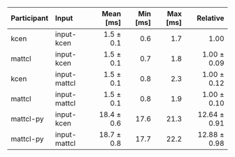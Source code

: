 | Participant | Input | Mean [ms] | Min [ms] | Max [ms] | Relative |
|:---|:---|---:|---:|---:|---:|
| kcen | input-kcen | 1.5 ± 0.1 | 0.6 | 1.7 | 1.00 |
| mattcl | input-kcen | 1.5 ± 0.1 | 0.7 | 1.8 | 1.00 ± 0.09 |
| kcen | input-mattcl | 1.5 ± 0.1 | 0.8 | 2.3 | 1.00 ± 0.12 |
| mattcl | input-mattcl | 1.5 ± 0.1 | 0.8 | 1.9 | 1.00 ± 0.10 |
| mattcl-py | input-kcen | 18.4 ± 0.6 | 17.6 | 21.3 | 12.64 ± 0.91 |
| mattcl-py | input-mattcl | 18.7 ± 0.8 | 17.7 | 22.2 | 12.88 ± 0.98 |

